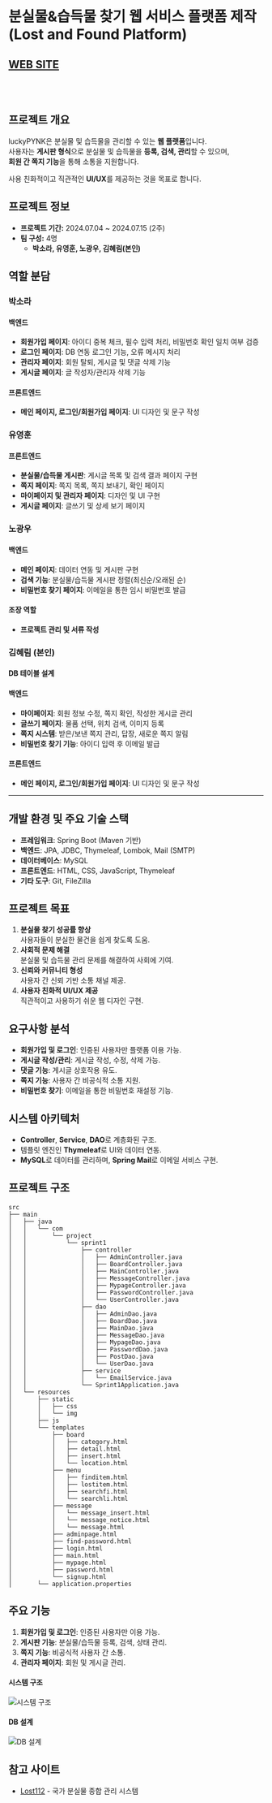 # 분실물&습득물 찾기 웹 서비스 플랫폼 제작<br>(Lost and Found Platform)


## [WEB SITE](https://khr316.tistory.com/entry/KEPCO-luckyPYNK-sprint)
<br><br>


## **프로젝트 개요**
luckyPYNK은 분실물 및 습득물을 관리할 수 있는 **웹 플랫폼**입니다.  
사용자는 **게시판 형식**으로 분실물 및 습득물을 **등록, 검색, 관리**할 수 있으며,  
**회원 간 쪽지 기능**을 통해 소통을 지원합니다.  

사용 친화적이고 직관적인 **UI/UX**를 제공하는 것을 목표로 합니다.


## **프로젝트 정보**
- **프로젝트 기간:** 2024.07.04 ~ 2024.07.15 (2주)  
- **팀 구성:** 4명  
  - **박소라, 유영훈, 노광우, 김혜림(본인)**


## **역할 분담**

### **박소라**
#### **백엔드**
- **회원가입 페이지**: 아이디 중복 체크, 필수 입력 처리, 비밀번호 확인 일치 여부 검증
- **로그인 페이지**: DB 연동 로그인 기능, 오류 메시지 처리
- **관리자 페이지**: 회원 탈퇴, 게시글 및 댓글 삭제 기능
- **게시글 페이지**: 글 작성자/관리자 삭제 기능

#### **프론트엔드**
- **메인 페이지, 로그인/회원가입 페이지**: UI 디자인 및 문구 작성


### **유영훈**
#### **프론트엔드**
- **분실물/습득물 게시판**: 게시글 목록 및 검색 결과 페이지 구현
- **쪽지 페이지**: 쪽지 목록, 쪽지 보내기, 확인 페이지
- **마이페이지 및 관리자 페이지**: 디자인 및 UI 구현
- **게시글 페이지**: 글쓰기 및 상세 보기 페이지


### **노광우**
#### **백엔드**
- **메인 페이지**: 데이터 연동 및 게시판 구현
- **검색 기능**: 분실물/습득물 게시판 정렬(최신순/오래된 순)
- **비밀번호 찾기 페이지**: 이메일을 통한 임시 비밀번호 발급

#### **조장 역할**
- **프로젝트 관리 및 서류 작성**


### **김혜림 (본인)**
#### **DB 테이블 설계**
#### **백엔드**
- **마이페이지**: 회원 정보 수정, 쪽지 확인, 작성한 게시글 관리
- **글쓰기 페이지**: 물품 선택, 위치 검색, 이미지 등록
- **쪽지 시스템**: 받은/보낸 쪽지 관리, 답장, 새로운 쪽지 알림
- **비밀번호 찾기 기능**: 아이디 입력 후 이메일 발급

#### **프론트엔드**
- **메인 페이지, 로그인/회원가입 페이지**: UI 디자인 및 문구 작성

---

## **개발 환경 및 주요 기술 스택**
- **프레임워크**: Spring Boot (Maven 기반)
- **백엔드**: JPA, JDBC, Thymeleaf, Lombok, Mail (SMTP)
- **데이터베이스**: MySQL
- **프론트엔드**: HTML, CSS, JavaScript, Thymeleaf
- **기타 도구**: Git, FileZilla


## **프로젝트 목표**
1. **분실물 찾기 성공률 향상**  
   사용자들이 분실한 물건을 쉽게 찾도록 도움.  
2. **사회적 문제 해결**  
   분실물 및 습득물 관리 문제를 해결하여 사회에 기여.  
3. **신뢰와 커뮤니티 형성**  
   사용자 간 신뢰 기반 소통 채널 제공.  
4. **사용자 친화적 UI/UX 제공**  
   직관적이고 사용하기 쉬운 웹 디자인 구현.  


## **요구사항 분석**
- **회원가입 및 로그인**: 인증된 사용자만 플랫폼 이용 가능.
- **게시글 작성/관리**: 게시글 작성, 수정, 삭제 가능.
- **댓글 기능**: 게시글 상호작용 유도.
- **쪽지 기능**: 사용자 간 비공식적 소통 지원.
- **비밀번호 찾기**: 이메일을 통한 비밀번호 재설정 기능.


## **시스템 아키텍처**
- **Controller**, **Service**, **DAO**로 계층화된 구조.  
- 템플릿 엔진인 **Thymeleaf**로 UI와 데이터 연동.  
- **MySQL**로 데이터를 관리하며, **Spring Mail**로 이메일 서비스 구현.  


## **프로젝트 구조**
```
src
├── main
│   ├── java
│   │   └── com
│   │       └── project
│   │           └── sprint1
│   │               ├── controller
│   │               │   ├── AdminController.java
│   │               │   ├── BoardController.java
│   │               │   ├── MainController.java
│   │               │   ├── MessageController.java
│   │               │   ├── MypageController.java
│   │               │   ├── PasswordController.java
│   │               │   └── UserController.java
│   │               ├── dao
│   │               │   ├── AdminDao.java
│   │               │   ├── BoardDao.java
│   │               │   ├── MainDao.java
│   │               │   ├── MessageDao.java
│   │               │   ├── MypageDao.java
│   │               │   ├── PasswordDao.java
│   │               │   ├── PostDao.java
│   │               │   └── UserDao.java
│   │               ├── service
│   │               │   └── EmailService.java
│   │               └── Sprint1Application.java
│   └── resources
│       ├── static
│       │   ├── css
│       │   └── img
│       ├── js
│       └── templates
│           ├── board
│           │   ├── category.html
│           │   ├── detail.html
│           │   ├── insert.html
│           │   └── location.html
│           ├── menu
│           │   ├── finditem.html
│           │   ├── lostitem.html
│           │   ├── searchfi.html
│           │   └── searchli.html
│           ├── message
│           │   └── message_insert.html
│           │   └── message_notice.html
│           │   └── message.html
│           ├── adminpage.html
│           ├── find-password.html
│           ├── login.html
│           ├── main.html
│           ├── mypage.html
│           ├── password.html
│           └── signup.html
│       └── application.properties
```


## **주요 기능**
1. **회원가입 및 로그인**: 인증된 사용자만 이용 가능.
2. **게시판 기능**: 분실물/습득물 등록, 검색, 상태 관리.
3. **쪽지 기능**: 비공식적 사용자 간 소통.
4. **관리자 페이지**: 회원 및 게시글 관리.


#### 시스템 구조
![시스템 구조](https://github.com/khr316/lost-find/blob/main/시스템구조.jpeg?raw=true)

#### DB 설계
![DB 설계](https://github.com/khr316/lost-find/blob/main/데이터베이스설계.jpeg?raw=true)


## **참고 사이트**
- [Lost112](http://www.lost112.go.kr) - 국가 분실물 종합 관리 시스템
